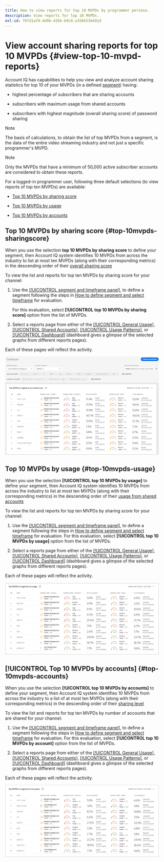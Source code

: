 ```yaml
---
title: How to view reports for top 10 MVPDs by programmer persona.
description: View reports for top 10 MVPDs.
exl-id: 76fd1af8-dd96-426b-b9c8-a356b53b491d
---
```

# View account sharing reports for top 10 MVPDs <!--and Programmers--> {#view-top-10-mvpd-reports}

Account IQ has capabilities to help you view and analyze account sharing statistics for top 10 of your MVPDs (in a defined [segment](/help/accountiq/product-concepts.md#segmet-def)) having:

* highest percentage of subscribers that are sharing accounts

* subscribers with maximum usage from shared accounts

* subscribers with highest magnitude (overall sharing score) of password sharing

>[!NOTE]
>
>The basis of calculations, to obtain the list of top MVPDs from a segment, is the data of the entire video streaming industry and not just a specific programmer's MVPD.

>[!NOTE]
>
>Only the MVPDs that have a minimum of 50,000 active subscriber accounts are considered to obtain these reports.

For a logged-in programmer user, following three default selections (to view reports of top ten MVPDs) are available:

* [Top 10 MVPDs by sharing score](#top-10mvpds-sharingscore)

* [Top 10 MVPDs by usage](#top-10mvpds-usage)

* [Top 10 MVPDs by accounts](#top-10mvpds-accounts)

## Top 10 MVPDs by sharing score {#top-10mvpds-sharingscore}

When you use the selection **top 10 MVPDs by sharing score** to define your segment, then Account IQ system identifies 10 MVPDs from across the industry to list at most ten MVPDs (along with their corresponding metrics) in the descending order of their [overall sharing score](/help/accountiq/product-concepts.md#overall-sharing-score)

To view the list and reports for top ten MVPDs by sharing score for your channel:

1. Use the [[!UICONTROL segment and timeframe panel]](/help/accountiq/segments-timeframe.md), to define a segment following the steps in [How to define segment and select timeframe](/help/accountiq/howto-select-segment-timeframe.md) for evaluation. 

    For this evaluation, select **[!UICONTROL top 10 MVPDs by sharing score]** option from the list of MVPDs.

1. Select a reports page from either of the [[!UICONTROL General Usage]](/help/accountiq/general-usage-reports.md), [[!UICONTROL Shared Accounts]](/help/accountiq/shared-acc-reports.md), [[!UICONTROL Usage Patterns]](/help/accountiq/usage-patterns.md), or [[!UICONTROL Dashboard]](/help/accountiq/dashboard.md) (dashboard gives a glimpse of the selected graphs from different reports pages).

Each of these pages will reflect the activity.

![](assets/top-ten-mvpds-overallscore.png)

## Top 10 MVPDs by usage {#top-10mvpds-usage}

When you use the selection **[!UICONTROL top 10 MVPDs by usage]** to define your segment, then Account IQ system identifies 10 MVPDs from across the industry to list at most ten MVPDs (along with their corresponding metrics) in the descending order of their [usage from shared accounts](/help/accountiq/product-concepts.md)

To view the list and reports for top ten MVPDs by sharing score for your channel:

1. Use the [[!UICONTROL segment and timeframe panel]](/help/accountiq/segments-timeframe.md), to define a segment following the steps in [How to define segment and select timeframe](/help/accountiq/howto-select-segment-timeframe.md) for evaluation. For this evaluation, select **[!UICONTROL top 10 MVPDs by usage]** option from the list of MVPDs.

1. Select a reports page from either of the [[!UICONTROL General Usage]](/help/accountiq/general-usage-reports.md), [[!UICONTROL Shared Accounts]](/help/accountiq/shared-acc-reports.md), [[!UICONTROL Usage Patterns]](/help/accountiq/usage-patterns.md), or [[!UICONTROL Dashboard]](/help/accountiq/dashboard.md) (dashboard gives a glimpse of the selected graphs from different reports pages).

Each of these pages will reflect the activity.

![](assets/top-ten-mvpds-usage.png)

## [!UICONTROL Top 10 MVPDs by accounts] {#top-10mvpds-accounts}

When you use the selection **[!UICONTROL top 10 MVPDs by accounts]** to define your segment, then Account IQ system identifies 10 MVPDs from across the industry to a list of at most ten MVPDs (along with their corresponding metrics) in the descending order of their [sharing level](/help/accountiq/product-concepts.md)

To view the list and reports for top ten MVPDs by number of accounts that are shared for your channel:

1. Use the [[!UICONTROL segment and timeframe panel]](/help/accountiq/segments-timeframe.md), to define a segment following the steps in [How to define segment and select timeframe](/help/accountiq/howto-select-segment-timeframe.md) for evaluation. For this evaluation, select **[!UICONTROL top 10 MVPDs by account]** option from the list of MVPDs.

1. Select a reports page from either of the [[!UICONTROL General Usage]](/help/accountiq/general-usage-reports.md), [[!UICONTROL Shared Accounts]](/help/accountiq/shared-acc-reports.md), [[!UICONTROL Usage Patterns]](/help/accountiq/usage-patterns.md), or [[!UICONTROL Dashboard]](/help/accountiq/dashboard.md) (dashboard gives a glimpse of the selected graphs from different reports pages).

Each of these pages will reflect the activity.

![](assets/top-ten-mvpds-accounts.png)
